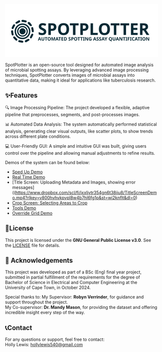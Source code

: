 <p align="center">
<img src="LogoHorozontalDark.svg" alt="Logo" style="width: 800px;" />
 </p> 

SpotPlotter is an open-source tool designed for automated image analysis of microbial spotting assays. By leveraging advanced image processing techniques, SpotPlotter converts images of microbial assays into quantitative data, making it ideal for applications like tuberculosis research.

## ✨Features
🔍 Image Processing Pipeline: The project developed a flexible, adaptive pipeline that preprocesses, segments, and post-processes images. 

📊 Automated Data Analysis: The system automatically performed statistical analysis, generating clear visual outputs, like scatter plots, to show trends across different plate conditions. 

💻 User-Friendly GUI: A simple and intuitive GUI was built, giving users control over the pipeline and allowing manual adjustments to refine results.

Demos of the system can be found below:

- [Sped Up Demo](https://www.dropbox.com/scl/fi/pd6gzh27kq58intsos2z0/DemoVideoPiepline-spedup.mp4?rlkey=uwv1jf1k7v9is5bwlip6rd57a&st=jci68loy&dl=0)
- [Real Time Demo](https://www.dropbox.com/scl/fi/lsn9zhtibum6l2694825z/DemoVideoPiepline-removedloading.mp4?rlkey=hrywk3sildhd2m0dy4ze2ztop&st=7kav101t&dl=0)
- [Title Screen: Uploading Metadata and Images, showing error messages]((https://www.dropbox.com/scl/fi/jxxljvtr354gn6t38iiu8/TitleScreenDemo.mp4?rlkey=v800hvhvkpvpl8w4b7hl6fg1p&st=wi2knflt&dl=0)
- [Crop Screen: Selecting Areas to Crop](https://www.dropbox.com/scl/fi/rz2a8g06f1l6raxrl9prt/CropScreenDemo.mp4?rlkey=11ocb55xu01ilkwl8gey64vhg&st=gu18lg7r&dl=0)
- [Tools Demo](https://www.dropbox.com/scl/fi/v7s39zokoz7pw2ialab4w/DemoVideoTools.mp4?rlkey=i5kep72a6ymk7q9vri5w0wv80&st=09tmp9rs&dl=0)
- [Override Grid Demo](https://www.dropbox.com/scl/fi/66nlrmm9mnyl7351s8qaa/OverrideGridDemo.mp4?rlkey=5594bcmcxl1zum73kndz50g14&st=aemq2xzc&dl=0)

## 📄License 
This project is licensed under the **GNU General Public License v3.0**. See the [LICENSE](./LICENSE.0) file for details.


## 🙏 Acknowledgements
This project was developed as part of a BSc (Eng) final year project, submitted in partial fulfillment of the requirements for the degree of Bachelor of Science in Electrical and Computer Engineering at the University of Cape Town, in October 2024.

Special thanks to:
    My Supervisor: **Robyn Verrinder**, for guidance and support throughout the project. <br />
    My Co-supervisor: **Dr. Mandy Mason**, for providing the dataset and offering incredible insight every step of the way.
    
## 📞Contact
For any questions or support, feel free to contact: <br />
Holly Lewis: hollylewis540@gmail.com
